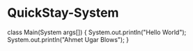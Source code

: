 # QuickStay-System

class Main(System args[]) {
System.out.println("Hello World");
System.out.println("Ahmet Ugar Blows");
}

